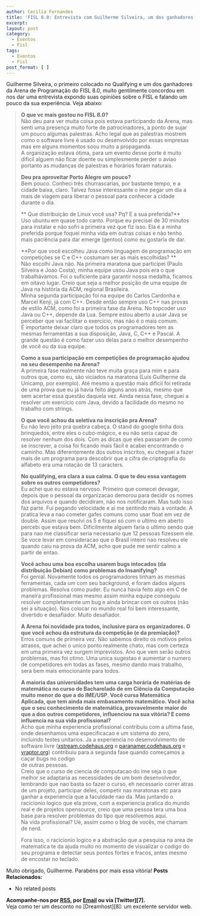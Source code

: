 ```yaml
---
author: Cecilia Fernandes
title: 'FISL 8.0: Entrevista com Guilherme Silveira, um dos ganhadores da Arena'
excerpt:
layout: post
category:
  - Eventos
  - Fisl
tags:
  - Eventos
  - Fisl
post_format: [ ]
---
```

Guilherme Silveira, o primeiro colocado no Qualifying e um dos ganhadores da Arena de Programação do FISL 8.0, muito gentilmente concordou em nos dar uma entrevista expondo suas opiniões sobre o FISL e falando um pouco da sua experiência. Veja abaixo:

> **O que vc mais gostou no FISL 8.0?**  
> Não deu para ver muita coisa pois estava participando da Arena, mas senti uma presença muito forte de patrocinadores, a ponto de sujar um pouco algumas palestras. Acho legal que as palestras mostrem como o software livre é usado ou desenvolvido por essas empresas mas em alguns momentos soou muito a propaganda.  
> A organização estava ótima, para um evento desse porte é muito dificil alguem não ficar doente ou simplesmente perder o aviao portanto as mudanças de palestras e horários foram naturais.
> 
> **Deu pra aproveitar Porto Alegre um pouco?**  
> Bem pouco. Conheci três churrascarias, por bastante tempo, e a cidade baixa, claro. Talvez fosse interessante o ime pegar um dia a mais de viagem para liberar o pessoal para conhecer a cidade durante o dia.
> 
> ** Que distribuição de Linux você usa? Pq? E a sua preferida?**  
> Uso ubuntu em quase todo canto. Porque eu precisei de 30 minutos para instalar e não sofri a primeira vez que fiz isso. Ela é a minha preferida porque foquei minha vida em outras coisas e não tenho mais paciência para dar emerge (gentoo) como eu gostaria de dar.
> 
> **Por que você escolheu Java como linguagem de programação em competições se C e C++ costumam ser as mais escolhidas? **  
> Não escolhi Java não. Na primeira maratona que participei (Paulo Silveira e Joao Costa), minha equipe usou Java pois era o que trabalhávamos. Foi o suficiente para garantir nossa medalha, ficamos em oitavo lugar. Creio que seja a melhor posição de uma equipe de Java na história da ACM, regional Brasileira.  
> Minha segunda participação foi na equipe do Carlos Cardonha e Marcel Kenji, já com C++. Desde então sempre uso C++ nas provas de estilo ACM, como foi a primeira fase da Arena. No topcoder uso Java ou C++, depende da Lua. Sempre estou aberto a usar Java se perceber que vai facilitar o exercício, mas não é o mais comum.  
> É importante deixar claro que todos os programadores tem as mesmas ferramentas a sua disposição, Java, C, C++ e Pascal. A grande questão é como fazer uso delas para o melhor desempenho de você ou da sua equipe.
> 
> **Como a sua participação em competições de programação ajudou no seu desempenho na Arena?**  
> A primeira fase realmente não teve muita graça para mim e para outros que, como eu, são viciados na maratona (Luís Guilherme da Unicamp, por exemplo). Até mesmo a questão mais difícil foi retirada de uma prova que eu já havia feito alguns anos atrás, mesmo que sem acertar essa questão daquela vez. Ainda nessa fase, cheguei a resolver um exercício com Java, devido a facilidade do mesmo no trabalho com strings.
> 
> **O que você achou da seletiva na inscrição pra Arena?**  
> Eu não levo jeito pra quebra cabeça. O stand do google tinha dois brinquedos, entre eles o cubo-mágico, e eu não seria capaz de resolver nenhum dos dois. Com as dicas que eles passaram de como se inscrever, a coisa foi ficando mais fácil e acabei encontrando o caminho. Mas diferentemente dos outros inscritos, eu cheguei a fazer mais de um programa para descobrir que a cifra de criptografia do alfabeto era uma rotação de 13 caracters.
> 
> **No qualifying, era clara a sua calma. O que te deu essa vantagem sobre os outros competidores?**  
> Eu achei que eu estava nervoso. Primeiro que comecei devagar, depois que o pessoal da organizacao demorou para decidir os nomes dos arquivos e quando decidiram, não nos notificaram. Mas tudo isso faz parte. Fui pegando velocidade e ai me sentindo mais a vontade. A pratica leva a nao cometer gafes comuns como usar float em vez de double. Assim que resolvi os 5 e fiquei só com o ultimo em aberto percebi que estava bem. Dificilmente alguem faria o ultimo sendo que para nao me classificar seria necessario que 12 pessoas fizessem ele. Se voce levar em consideracao que o Brasil inteiro nao resolveu ele quando caiu na prova da ACM, acho que pude me sentir calmo a partir de entao.
> 
> **Você achou uma boa escolha usarem bugs intocados (da distribuição Debian) como problemas do Insanifying?**  
> Foi genial. Novamente todos os programadores tinham as mesmas ferramentas, cada um com seu background, e foram dados alguns problemas. Resolva como puder. Eu nunca havia feito algo em C de maneira profissional mas mesmo assim minha equipe conseguiu resolver completamente um bug e ainda brincar com os outros (não sei a situação). Nos colocar no mundo real foi bem interessante, divertido e desafiador. Muito desafiador.
> 
> **A Arena foi novidade pra todos, inclusive para os organizadores. O que você achou da estrutura da competição (e da premiação)?**  
> Erros comuns de primeira vez. Não sabemos direito os motivos pelos atrasos, que achei o unico ponto realmente chato, mas com certeza em uma primeira vez surgem imprevistos. Ano que vem serão outros problemas, mas foi otimo. Uma unica sugestao é aumentar o numero de competidores em todas as fases, mesmo dando mais trabalho, sera bem mais emocionante para todos.
> 
> **A maioria das universidades tem uma carga horária de matérias de matemática no curso de Bacharelado de em Ciência da Computação muito menor do que a do IME/USP. Você cursa Matemática Aplicada, que tem ainda mais embasamento matemático. Você acha que o seu conhecimento de matemática, provavelmente maior do que a dos outros competidores, influenciou na sua vitória? E como influencia na sua vida profissional?**  
> Acho que minha experiencia profissional contribuiu com a ultima fase, onde desenhamos uma especificacao e um sistema do zero, incluindo testes unitarios. Ja a experiencia no desenvolvimento de software livre ([xstream.codehaus.org][1] e [paranamer.codehaus.org][2] e [vraptor.org][3]) contribuiu para a segunda fase quando começamos a caçar bugs no codigo  
> de outras pessoas.  
> Creio que o curso de ciencia de computacao do ime seja o que melhor se adaptaria as necessidades de um bom desenvolvedor, lembrando que nao basta so fazer o curso, eh necessario correr atras de um projeto, participar deles, competir nas maratonas etc para ganhar a experiencia que a faculdade nao da. Mas juntando o racicionio logico que ela prove, com a experiencia pratica do mundo real e de projetos opensource, creio que uma pessoa tera uma boa base para resolver problemas do tipo que resolvemos aqui.  
> Na vida profissional? Ué, assim como o blog de vocês, me chamam de nerd.
> 
> Fora isso, o racicionio logico e a abstração que a pesquisa na area de matematica te da ajuda muito no momento de visualizar o codigo do seu programa e detectar seus pontos fortes e fracos, antes mesmo de encostar no teclado.

Muito obrigado, Guilherme. Parabéns por mais essa vitória! 
**Posts Relacionados:** 
*   No related posts









**Acompanhe-nos por [ RSS][5], por [Email][6] ou via [Twitter][7].**  
Veja como ter um desconto no [Dreamhost][8]: um excelente servidor web.

 [1]: http://xstream.codehaus.org/
 [2]: http://paranamer.codehaus.org/
 [3]: http://vraptor.org/
 [4]: https://twitter.com/share
 [5]: http://feeds.feedburner.com/VidaGeek
 [6]: http://feedburner.google.com/fb/a/mailverify?uri=VidaGeek&loc=pt_BR


